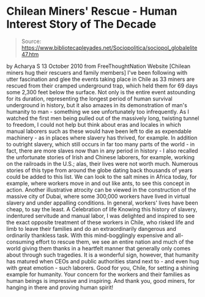 # Chilean Miners' Rescue - Human Interest Story of The Decade

> Source: https://www.bibliotecapleyades.net/Sociopolitica/sociopol_globalelite47.htm

by Acharya S
13 October 2010
from
FreeThoughtNation Website
[Chilean miners hug their rescuers and family members] I've been following
with utter fascination and glee the events taking place in Chile as 33
miners are rescued from their cramped underground trap, which held them for
69 days some 2,300 feet below the surface.
Not only is the entire event astounding for its
duration, representing the longest period of human survival underground in
history, but it also amazes in its demonstration of man's humanity to man -
something we see unfortunately too infrequently.
As I watched the first men being pulled out of the massively long, twisting
tunnel to freedom, I could not help but think about eras and locales in
which manual laborers such as these would have been left to die as
expendable machinery - as in places where slavery has thrived, for example.
In addition to outright slavery, which still
occurs in far too many parts of the world - in fact, there are more slaves
now than in any period in history - I also recalled the unfortunate stories
of Irish and Chinese laborers, for example, working on the railroads in the
U.S.; alas, their lives were not worth much.
Numerous stories of this type from around the
globe dating back thousands of years could be added to this list. We can
look to the salt mines in Africa today, for example, where workers move in
and out like ants, to see this concept in action.
Another illustrative atrocity can be viewed in
the construction of the massive city of Dubai, where some 300,000 workers
have lived in virtual slavery and under appalling conditions.
In general,
workers' lives have been cheap, to say the least.
A Celebration of life
Knowing this history of slavery, indentured servitude and manual labor, I
was delighted and inspired to see the exact opposite treatment of these
workers in Chile, who risked life and limb to leave their families and do an
extraordinarily dangerous and ordinarily thankless task.
With this mind-bogglingly expensive and
all-consuming effort to rescue them, we see an entire nation and much of the
world giving them thanks in a heartfelt manner that generally only comes
about through such tragedies.
It is a wonderful sign, however, that humanity
has matured when CEOs and public authorities stand next to - and even hug
with great emotion - such laborers.
Good for you, Chile, for setting a shining example for humanity.
Your
concern for the workers and their families as human beings is impressive and
inspiring. And thank you, good miners, for hanging in there and proving
human spirit!
